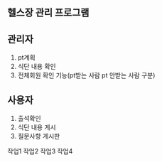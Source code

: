 ## 헬스장 관리 프로그램

## 관리자
1. pt계획
2. 식단 내용 확인 
3. 전체회원 확인 기능(pt받는 사람 pt 안받는 사람 구분)

## 사용자
1. 출석확인
2. 식단 내용 게시
3. 질문사항 게시판

작업1
작업2
작업3
작업4